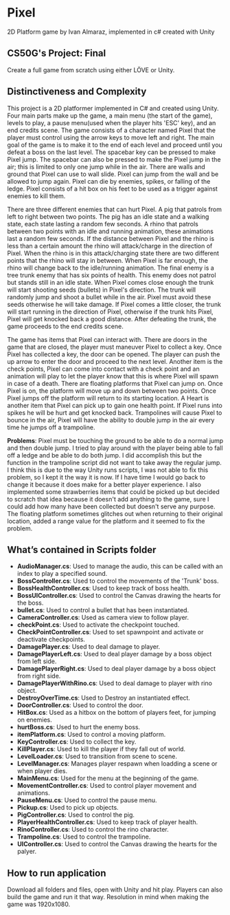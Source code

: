 # Pixel
2D Platform game by Ivan Almaraz, implemented in c# created with Unity

## CS50G's Project: Final
Create a full game from scratch using either LÖVE or Unity.

## Distinctiveness and Complexity
This project is a 2D platformer implemented in C# and created using Unity. Four main parts make up the game, a main menu (the start of the game), levels to play, a pause menu(used when the player hits 'ESC' key), and an end credits scene. The game consists of a character named Pixel that the player must control using the arrow keys to move left and right. The main goal of the game is to make it to the end of each level and proceed until you defeat a boss on the last level. The spacebar key can be pressed to make Pixel jump. The spacebar can also be pressed to make the Pixel jump in the air; this is limited to only one jump while in the air. There are walls and ground that Pixel can use to wall slide. Pixel can jump from the wall and be allowed to jump again. Pixel can die by enemies, spikes, or falling of the ledge. Pixel consists of a hit box on his feet to be used as a trigger against enemies to kill them.
    
There are three different enemies that can hurt Pixel. A pig that patrols from left to right between two points. The pig has an idle state and a walking state, each state lasting a random few seconds. A rhino that patrols between two points with an idle and running animation, these animations last a random few seconds. If the distance between Pixel and the rhino is less than a certain amount the rhino will attack/charge in the direction of Pixel. When the rhino is in this attack/charging state there are two different points that the rhino will stay in between. When Pixel is far enough, the rhino will change back to the idle/running animation. The final enemy is a tree trunk enemy that has six points of health. This enemy does not patrol but stands still in an idle state. When Pixel comes close enough the trunk will start shooting seeds (bullets) in Pixel's direction. The trunk will randomly jump and shoot a bullet while in the air. Pixel must avoid these seeds otherwise he will take damage. If Pixel comes a little closer, the trunk will start running in the direction of Pixel, otherwise if the trunk hits Pixel, Pixel will get knocked back a good distance. After defeating the trunk, the game proceeds to the end credits scene.

The game has items that Pixel can interact with. There are doors in the game that are closed, the player must maneuver Pixel to collect a key. Once Pixel has collected a key, the door can be opened. The player can push the up arrow to enter the door and proceed to the next level. Another item is the check points, Pixel can come into contact with a check point and an animation will play to let the player know that this is where Pixel will spawn in case of a death. There are floating platforms that Pixel can jump on. Once Pixel is on, the platform will move up and down between two points. Once Pixel jumps off the platform will return to its starting location. A Heart is another item that Pixel can pick up to gain one health point. If Pixel runs into spikes he will be hurt and get knocked back. Trampolines will cause Pixel to bounce in the air, Pixel will have the ability to double jump in the air every time he jumps off a trampoline.

**Problems**: Pixel must be touching the ground to be able to do a normal jump and then double jump. I tried to play around with the player being able to fall off a ledge and be able to do both jump. I did accomplish this but the function in the trampoline script did not want to take away the regular jump. I think this is due to the way Unity runs scripts, I was not able to fix this problem, so I kept it the way it is now. If I have time I would go back to change it because it does make for a better player experience. I also implemented some strawberries items that could be picked up but decided to scratch that idea because it doesn't add anything to the game, sure I could add how many have been collected but doesn't serve any purpose. The floating platform sometimes glitches out when returning to their original location, added a range value for the platform and it seemed to fix the problem. 

## What’s contained in Scripts folder
- **AudioManager.cs**: Used to manage the audio, this can be called with an index to play a specified sound.
- **BossController.cs**: Used to control the movements of the 'Trunk' boss.
- **BossHealthController.cs**: Used to keep track of boss health.
- **BossUIController.cs**: Used to control the Canvas drawing the hearts for the boss.
- **bullet.cs**: Used to control a bullet that has been instantiated.
- **CameraController.cs**: Used as camera view to follow player.
- **checkPoint.cs**: Used to activate the checkpoint touched.
- **CheckPointController.cs**: Used to set spawnpoint and activate or deactivate checkpoints.
- **DamagePlayer.cs**: Used to deal damage to player.
- **DamagePlayerLeft.cs**: Used to deal player damage by a boss object from left side.
- **DamagePlayerRight.cs**: Used to deal player damage by a boss object from right side.
- **DamagePlayerWithRino.cs**: Used to deal damage to player with rino object.
- **DestroyOverTime.cs**: Used to Destroy an instantiated effect.
- **DoorController.cs**: Used to control the door.
- **HitBox.cs**: Used as a hitbox on the bottom of players feet, for jumping on enemies.
- **hurtBoss.cs**: Used to hurt the enemy boss.
- **itemPlatform.cs**: Used to control a moving platform.
- **KeyController.cs**: Used to collect the key.
- **KillPlayer.cs**: Used to kill the player if they fall out of world.
- **LevelLoader.cs**: Used to transition from scene to scene.
- **LevelManager.cs**: Manages player respawn when loadding a scene or when player dies.
- **MainMenu.cs**: Used for the menu at the beginning of the game.
- **MovementController.cs**: Used to control player movement and animations.
- **PauseMenu.cs**: Used to control the pause menu.
- **Pickup.cs**: Used to pick up objects.
- **PigController.cs**: Used to control the pig.
- **PlayerHealthController.cs**: Used to keep track of player health.
- **RinoController.cs**: Used to control the rino character.
- **Trampoline.cs**: Used to control the trampoline.
- **UIController.cs**: Used to control the Canvas drawing the hearts for the palyer.


## How to run application
Download all folders and files, open with Unity and hit play. Players can also build the game and run it that way. Resolution in mind when making the game was 1920x1080.
 